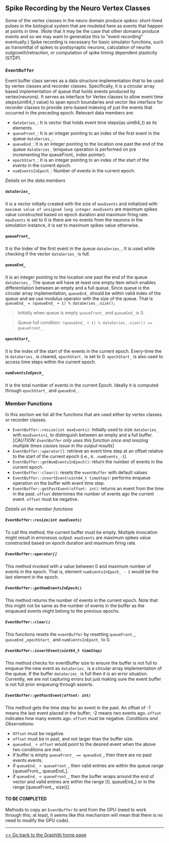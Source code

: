 ## Spike Recording by the Neuro Vertex Classes

Some of the vertex classes in the neuro domain produce *spikes*: short-lived pulses in the biological system that are modeled here as events that happen at points in time. (Note that it may be the case that other domains produce events and so we may want to generalize this to "event recording" eventually.) Spike recording is necessary for basic simulator functions, such as transmittal of spikes to postsynaptic neurons, calculation of neurite outgrowth/retraction, or computation of spike timing dependent plasticity (STDP).

### `EventBuffer`
Event buffer class serves as a data structure implementation that to be used by vertex classes and recorder classes. Specifically, it is a circular array based implementation of queue that holds events produced by vertex(neurons). It serves as interface for Vertex classes to allow event time steps(uint64_t value) to span epoch boundaries and vector like interface for recorder classes to provide zero-based indexing of just the events that occurred in the preceding epoch. 
Relevant data members are:
- `dataSeries_`: It is vector that holds event time steps(as uint64_t) as its elements.
- `queueFront_`: It is an integer pointing to an index of the first event in the queue `dataSeries_`.
- `queueEnd_`: It is an integer pointing to the location one past the end of the queue `dataSeries_` (enqueue operation is performed on pre incrementing the queueFront_ index pointer).
- `epochStart_`: It is an integer pointing to an index of the start of the events in the current epoch.
- `numEventsInEpoch_`: Number of events in the current epoch.

_Details on the data members_
##### `dataSeries_`
It is a vector initially created with the size of `maxEvents` and initialized with `maximum value of unsigned long integer`. `maxEvents` are maximum spikes value constructed based on epoch duration and maximum firing rate. `maxEvents` is set to 0 is there are no events from the neurons in the simulation instance, it is set to maximum spikes value otherwise.  

##### `queueFront_`
It is the Index of the first event in the queue `dataSeries_`. It is used while checking if the vector `dataSeries_` is full.

##### `queueEnd_`
It is an integer pointing to the location one past the end of the queue `dataSeries_`. The queue will have at-least one empty item which enables differentiation between an empty and a full queue. Since queue is the circular array implementation, `queueEnd_` should be within valid index of the queue and we use modulus operator with the size of the queue.
That is  `queueEnd_ = (queueEnd_ + 1) % dataSeries_.size();`

> Initially when queue is empty  `queueFront_` and `queueEnd_` is 0.

> Queue full condition: `(queueEnd_ + 1) % dataSeries_.size()) == queueFront_` .

##### `epochStart_`
It is the index of the start of the events in the current epoch. Every-time the is `dataSeries_` is cleared, `epochStart_` is set to 0. `epochStart_` is also used to access time steps within the current epoch.

##### `numEventsInEpoch_`
It is the total number of events in the current Epoch. Ideally it is computed through `epochStart_` and `queueEnd_`.

### Member Functions
In this section we list all the functions that are used either by vertex classes or recorder classes.
  - `EventBuffer::resize(int maxEvents)`: Initially used to size `dataSeries_` with  `maxEvents+1`, to distinguish between an empty and a full buffer. [_CAUTION: `EventBuffer` only uses this function once and resizing multiple times causes issue in the output results_]
  - `EventBuffer::operator[]`: retrieve an event time step at an offset relative to the start of the current epoch (i.e., `0..numEvents_-1`).
  - `EventBuffer::getNumEventsInEpoch()`: return the number of events in the current epoch.
  - `EventBuffer::clear()`: resets the `eventBuffer` with default values
  - `EventBuffer::insertEvent(uint64_t timeStep)`: performs enqueue operation on the buffer with event time step.
  - `EventBuffer::getPastEvent(offset: int)`: returns an event from the time in the past. `offset` determines the number of events ago the current event. `offset` must be negative.

_Details on the member functions_
##### `EventBuffer::resize(int maxEvents)`
To call this method, the current buffer must be empty. Multiple invocation might result in erroneous output. `maxEvents` are maximum spikes value constructed based on epoch duration and maximum firing rate.

##### `EventBuffer::operator[]`
This method invoked with a value between 0 and maximum number of events in the epoch. That is, element `numEventsInEpoch_ - 1` would be the last element in the epoch.

##### `EventBuffer::getNumEventsInEpoch()`
This method returns the number of events in the current epoch. Note that this might not be same as the number of events in the buffer as the enqueued events might belong to the previous epochs.

##### `EventBuffer::clear()`
This functions resets the `eventBuffer` by resetting `queueFront_`, `queueEnd_`,`epochStart_` and `numEventsInEpoch_` to 0.

##### `EventBuffer::insertEvent(uint64_t timeStep)`
This method checks for eventBuffer size to ensure the buffer is not full to enqueue the new event as `dataSeries_` is a circular array implementation of the queue. If the buffer `dataSeries_` is full then it is an error situation. Currently, we are not capturing errors but just making sure the event buffer is not full prior enqueuing through asserts.

##### `EventBuffer::getPastEvent(offset: int)`
This method gets the time step for an event in the past. An offset of -1 means the last event placed in the buffer; -2 means two events ago. `offset` indicates how many events ago. `offset` must be negative.
_Conditions and Observations:_
 * `Offset` must be negative.
 * `offset` must be in past, and not larger than the buffer size.
 * `queueEnd_ + offset` would point to the desired event when the above two conditions are met.
 *  if buffer is empty `queueFront_ == queueEnd_`, then there are no past events events.
 * if `queueEnd_ > queueFront_`, then valid entries are within the queue range [queueFront_, queueEnd_].
 * if `queueEnd_ < queueFront_`, then the buffer wraps around the end of vector and valid entries are within the range [0, queueEnd_] or in the range [queueFront_, size()].

#### TO BE COMPLETED
Methods to copy an `EventBuffer` to and from the GPU (need to work through this; at least, it seems like this mechanism will mean that there is no need to modify the GPU code).


---------
[<< Go back to the Graphitti home page](..)
